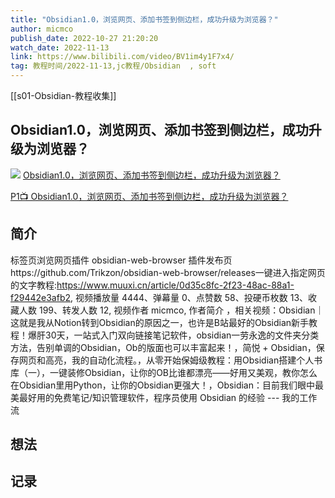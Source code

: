 ```yaml
---
title: "Obsidian1.0，浏览网页、添加书签到侧边栏，成功升级为浏览器？"
author: micmco
publish_date: 2022-10-27 21:20:20
watch_date: 2022-11-13
link: https://www.bilibili.com/video/BV1im4y1F7x4/
tag: 教程时间/2022-11-13,jc教程/Obsidian  , soft
---
```

[[s01-Obsidian-教程收集]]
## Obsidian1.0，浏览网页、添加书签到侧边栏，成功升级为浏览器？
![](http://i2.hdslb.com/bfs/archive/87a313f9d0b1a5719eb6c651064e8d61ce4a3aa4.jpg)
[Obsidian1.0，浏览网页、添加书签到侧边栏，成功升级为浏览器？](https://www.bilibili.com/video/BV1im4y1F7x4/)

[P1📺 Obsidian1.0，浏览网页、添加书签到侧边栏，成功升级为浏览器？](https://www.bilibili.com/video/BV1im4y1F7x4/?p=1)



## 简介
标签页浏览网页插件 obsidian-web-browser 插件发布页https://github.com/Trikzon/obsidian-web-browser/releases一键进入指定网页的文字教程:https://www.muuxi.cn/article/0d35c8fc-2f23-48ac-88a1-f29442e3afb2, 视频播放量 4444、弹幕量 0、点赞数 58、投硬币枚数 13、收藏人数 199、转发人数 12, 视频作者 micmco, 作者简介 ，相关视频：Obsidian｜这就是我从Notion转到Obsidian的原因之一，也许是B站最好的Obsidian新手教程！爆肝30天，一站式入门双向链接笔记软件，obsidian一劳永逸的文件夹分类方法，告别单调的Obsidian，Ob的版面也可以丰富起来！，简悦 + Obsidian，保存网页和高亮，我的自动化流程。，从零开始保姆级教程：用Obsidian搭建个人书库（一），一键装修Obsidian，让你的OB比谁都漂亮——好用又美观，教你怎么在Obsidian里用Python，让你的Obsidian更强大！，Obsidian：目前我们眼中最美最好用的免费笔记/知识管理软件，程序员使用 Obsidian 的经验 --- 我的工作流
## 想法
## 记录
